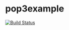 # pop3example
[![Build Status](https://travis-ci.com/VolLol/pop3example.svg?branch=master)](https://travis-ci.com/VolLol/pop3example)
